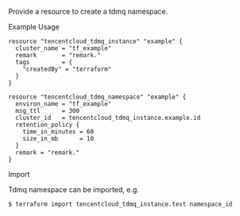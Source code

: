 Provide a resource to create a tdmq namespace.

Example Usage

```hcl
resource "tencentcloud_tdmq_instance" "example" {
  cluster_name = "tf_example"
  remark       = "remark."
  tags         = {
    "createdBy" = "terraform"
  }
}

resource "tencentcloud_tdmq_namespace" "example" {
  environ_name = "tf_example"
  msg_ttl      = 300
  cluster_id   = tencentcloud_tdmq_instance.example.id
  retention_policy {
    time_in_minutes = 60
    size_in_mb      = 10
  }
  remark = "remark."
}
```

Import

Tdmq namespace can be imported, e.g.

```
$ terraform import tencentcloud_tdmq_instance.test namespace_id
```